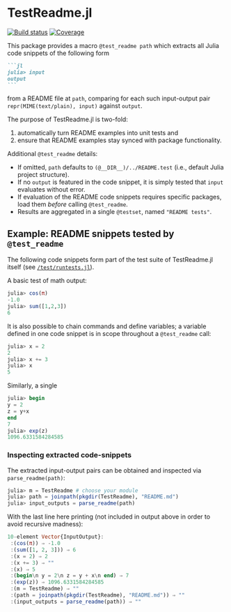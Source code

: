 # TestReadme.jl

[![Build status][ci-status-img]][ci-status-url] [![Coverage][coverage-img]][coverage-url]

This package provides a macro `@test_readme path` which extracts all Julia code snippets of the following form
~~~md
```jl 
julia> input
output
```
~~~
from a README file at `path`, comparing for each such input-output pair `repr(MIME(text/plain), input)` against `output`.

The purpose of TestReadme.jl is two-fold:
1. automatically turn README examples into unit tests and
2. ensure that README examples stay synced with package functionality.

Additional `@test_readme` details:
- If omitted, `path` defaults to `(@__DIR__)/../README.test` (i.e., default Julia project structure).
- If no `output` is featured in the code snippet, it is simply tested that `input` evaluates without error.
- If evaluation of the README code snippets requires specific packages, load them *before* calling `@test_readme`.
- Results are aggregated in a single `@testset`, named `"README tests"`.

## Example: README snippets tested by `@test_readme` 

The following code snippets form part of the test suite of TestReadme.jl itself (see [`/test/runtests.jl`](https://github.com/thchr/TestReadme.jl/blob/main/test/runtests.jl)).

A basic test of math output:
```jl
julia> cos(π)
-1.0
julia> sum([1,2,3])
6
```

It is also possible to chain commands and define variables; a variable defined in one code snippet is in scope throughout a `@test_readme` call:
```jl
julia> x = 2
2
julia> x += 3
julia> x
5
```

Similarly, a single 
```jl
julia> begin
y = 2
z = y+x
end
7
julia> exp(z)
1096.6331584284585
```

### Inspecting extracted code-snippets
The extracted input-output pairs can be obtained and inspected via `parse_readme(path)`:
```jl
julia> m = TestReadme # choose your module
julia> path = joinpath(pkgdir(TestReadme), "README.md")
julia> input_outputs = parse_readme(path)
```
With the last line here printing (not included in output above in order to avoid recursive madness):
```jl
10-element Vector{InputOutput}:
 :(cos(π)) ⇒ -1.0
 :(sum([1, 2, 3])) ⇒ 6
 :(x = 2) ⇒ 2
 :(x += 3) ⇒ ""
 :(x) ⇒ 5
 :(begin\n y = 2\n z = y + x\n end) ⇒ 7
 :(exp(z)) ⇒ 1096.6331584284585
 :(m = TestReadme) ⇒ ""
 :(path = joinpath(pkgdir(TestReadme), "README.md")) ⇒ ""
 :(input_outputs = parse_readme(path)) ⇒ ""
```

[ci-status-img]:   https://github.com/thchr/TestReadme.jl/actions/workflows/CI.yml/badge.svg?branch=main
[ci-status-url]:   https://github.com/thchr/TestReadme.jl/actions/workflows/CI.yml?query=branch%3Amain
[coverage-img]:    https://codecov.io/gh/thchr/TestReadme.jl/branch/main/graph/badge.svg
[coverage-url]:    https://codecov.io/gh/thchr/TestReadme.jl